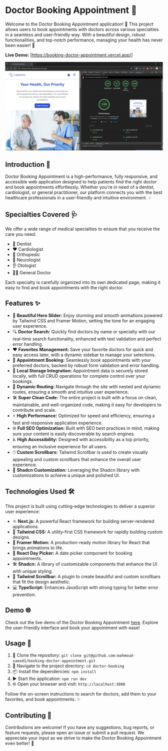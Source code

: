 # Doctor Booking Appointment 🌟

Welcome to the Doctor Booking Appointment application! 🎉 This project allows users to book appointments with doctors across various specialties in a seamless and user-friendly way. With a beautiful design, robust functionalities, and top-notch performance, managing your health has never been easier! 🏥

**Live Demo:** [https://booking-doctor-appointment.vercel.app/]

![Doctor Booking](/public/doctor-booking.webp "Doctor Booking")

## Introduction 📜

Doctor Booking Appointment is a high-performance, fully responsive, and accessible web application designed to help patients find the right doctor and book appointments effortlessly. Whether you're in need of a dentist, cardiologist, or general practitioner, our platform connects you with the best healthcare professionals in a user-friendly and intuitive environment. 💡

## Specialties Covered 🩺

We offer a wide range of medical specialties to ensure that you receive the care you need:

- 🦷 Dentist
- ❤️ Cardiologist
- 🦴 Orthopedic
- 🧠 Neurologist
- 👂 Otologist
- 👨‍⚕️ General Doctor

Each specialty is carefully organized into its own dedicated page, making it easy to find and book appointments with the right doctor.

## Features ✨

- 🚀 **Beautiful Hero Slider:** Enjoy stunning and smooth animations powered by Tailwind CSS and Framer Motion, setting the tone for an engaging user experience.
- 🔍 **Doctor Search:** Quickly find doctors by name or specialty with our real-time search functionality, enhanced with text validation and perfect error handling.
- ❤️ **Favorites Management:** Save your favorite doctors for quick and easy access later, with a dynamic sidebar to manage your selections.
- 📅 **Appointment Booking:** Seamlessly book appointments with your preferred doctors, backed by robust form validation and error handling.
- 💾 **Local Storage Integration:** Appointment data is securely stored locally, with full CRUD operations for complete control over your bookings.
- 🧠 **Dynamic Routing:** Navigate through the site with nested and dynamic routes, ensuring a smooth and intuitive user experience.
- 🛠️ **Super Clean Code:** The entire project is built with a focus on clean, maintainable, and well-organized code, making it easy for developers to contribute and scale.
- ⚡ **High Performance:** Optimized for speed and efficiency, ensuring a fast and responsive application experience.
- 🌐 **Full SEO Optimization:** Built with SEO best practices in mind, making sure your content is easily discoverable by search engines.
- ♿ **High Accessibility:** Designed with accessibility as a top priority, ensuring an inclusive experience for all users.
- 🖱️ **Custom Scrollbars:** Tailwind Scrollbar is used to create visually appealing and custom scrollbars that enhance the overall user experience.
- 🎨 **Shadcn Customization:** Leveraging the Shadcn library with customizations to achieve a unique and polished UI.

## Technologies Used 🛠️

This project is built using cutting-edge technologies to deliver a superior user experience:

- ⚛️ **Next.js:** A powerful React framework for building server-rendered applications.
- 🎨 **Tailwind CSS:** A utility-first CSS framework for rapidly building custom designs.
- 🌟 **Framer Motion:** A production-ready motion library for React that brings animations to life.
- 📅 **React Day Picker:** A date picker component for booking appointments.
- 🛠️ **Shadcn:** A library of customizable components that enhance the UI with unique styling.
- 🎨 **Tailwind Scrollbar:** A plugin to create beautiful and custom scrollbars that fit the design aesthetic.
- 💻 **TypeScript:** Enhances JavaScript with strong typing for better error prevention.

## Demo 🌐

Check out the live demo of the Doctor Booking Appointment [here](https://booking-doctor-appointment.vercel.app/). Explore the user-friendly interface and book your appointment with ease!

## Usage 🚀

1. 🧪 Clone the repository: `git clone git@github.com:mahmoud-saeed1/booking-doctor-appointment.git`
2. 📂 Navigate to the project directory: `cd doctor-booking`
3. 📦 Install the dependencies: `npm install`
4. ▶️ Start the application: `npm run dev`
5. 🌐 Open your browser and visit: `http://localhost:3000`

Follow the on-screen instructions to search for doctors, add them to your favorites, and book appointments. ✨

## Contributing 🤝

Contributions are welcome! If you have any suggestions, bug reports, or feature requests, please open an issue or submit a pull request. We appreciate your input as we strive to make the Doctor Booking Appointment even better! 🙌
